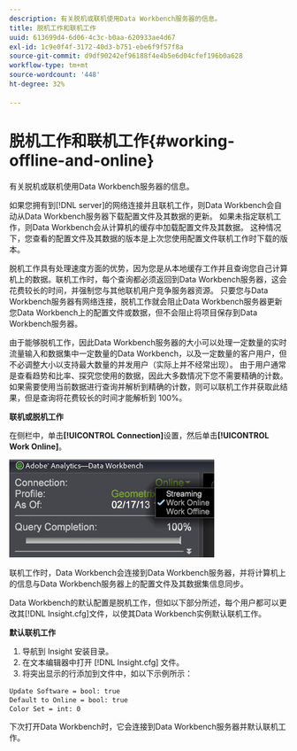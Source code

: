 ```yaml
---
description: 有关脱机或联机使用Data Workbench服务器的信息。
title: 脱机工作和联机工作
uuid: 613699d4-6d06-4c3c-b0aa-620933ae4d67
exl-id: 1c9e0f4f-3172-40d3-b751-ebe6f9f57f8a
source-git-commit: d9df90242ef96188f4e4b5e6d04cfef196b0a628
workflow-type: tm+mt
source-wordcount: '448'
ht-degree: 32%

---
```


# 脱机工作和联机工作{#working-offline-and-online}

有关脱机或联机使用Data Workbench服务器的信息。

如果您拥有到[!DNL server]的网络连接并且联机工作，则Data Workbench会自动从Data Workbench服务器下载配置文件及其数据的更新。 如果未指定联机工作，则Data Workbench会从计算机的缓存中加载配置文件及其数据。 这种情况下，您查看的配置文件及其数据的版本是上次您使用配置文件联机工作时下载的版本。

脱机工作具有处理速度方面的优势，因为您是从本地缓存工作并且查询您自己计算机上的数据。联机工作时，每个查询都必须返回到Data Workbench服务器，这会花费较长的时间，并强制您与其他联机用户竞争服务器资源。 只要您与Data Workbench服务器有网络连接，脱机工作就会阻止Data Workbench服务器更新您Data Workbench上的配置文件或数据，但不会阻止将项目保存到Data Workbench服务器。

由于能够脱机工作，因此Data Workbench服务器的大小可以处理一定数量的实时流量输入和数据集中一定数量的Data Workbench，以及一定数量的客户用户，但不必调整大小以支持最大数量的并发用户（实际上并不经常出现）。 由于用户通常是查看趋势和比率、探究您使用的数据，因此大多数情况下您不需要精确的计数。如果需要使用当前数据进行查询并解析到精确的计数，则可以联机工作并获取此结果，但是查询将花费较长的时间才能解析到 100%。

**联机或脱机工作**

在侧栏中，单击&#x200B;**[!UICONTROL Connection]**&#x200B;设置，然后单击&#x200B;**[!UICONTROL Work Online]**。

![](assets/sidebar_work_online.png)

联机工作时，Data Workbench会连接到Data Workbench服务器，并将计算机上的信息与Data Workbench服务器上的配置文件及其数据集信息同步。

Data Workbench的默认配置是脱机工作，但如以下部分所述，每个用户都可以更改其[!DNL Insight.cfg]文件，以使其Data Workbench实例默认联机工作。

**默认联机工作**

1. 导航到 Insight 安装目录。
1. 在文本编辑器中打开 [!DNL Insight.cfg] 文件。
1. 将突出显示的行添加到文件中，如以下示例所示：

```
Update Software = bool: true
Default to Online = bool: true
Color Set = int: 0
```

下次打开Data Workbench时，它会连接到Data Workbench服务器并默认联机工作。
